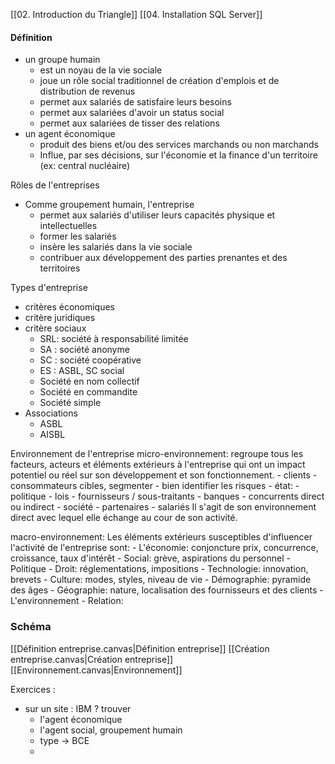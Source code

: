 [[02. Introduction du Triangle]] [[04. Installation SQL Server]]
#### Définition
- un groupe humain
	- est un noyau de la vie sociale
	- joue un rôle social traditionnel de création d'emplois et de distribution de revenus
	- permet aux salariés de satisfaire leurs besoins
	- permet aux salariées d'avoir un status social
	- permet aux salariées de tisser des relations
- un agent économique
	- produit des biens et/ou des services marchands ou non marchands
	- Influe, par ses décisions, sur l'économie et la finance d'un territoire (ex: central nucléaire)

Rôles de l'entreprises
- Comme groupement humain, l'entreprise
	- permet aux salariés d'utiliser leurs capacités physique et intellectuelles
	- former les salariés
	- insère les salariés dans la vie sociale
	- contribuer aux développement des parties prenantes et des territoires

Types d'entreprise
- critères économiques
- critère juridiques
- critère sociaux
	- SRL: société à responsabilité limitée
	- SA : société anonyme
	- SC : société coopérative
	- ES : ASBL, SC social
	- Société en nom collectif
	- Société en commandite
	- Société simple
- Associations
	- ASBL
	- AISBL

Environnement de l'entreprise
micro-environnement:
regroupe tous les facteurs, acteurs et éléments extérieurs à l'entreprise qui ont un impact potentiel ou réel sur son développement et son fonctionnement.
	- clients
	- consommateurs cibles, segmenter
		- bien identifier les risques
	- état:
		- politique
		- lois
	- fournisseurs / sous-traitants
	- banques
	- concurrents direct ou indirect
	- société
	- partenaires
	- salariés
Il s'agit de son environnement direct avec lequel elle échange au cour de son activité.

macro-environnement:
Les éléments extérieurs susceptibles d'influencer l'activité de l'entreprise sont:
	- L'économie: conjoncture prix, concurrence, croissance, taux d'intérêt
	- Social: grève, aspirations du personnel
	- Politique
	- Droit: réglementations, impositions
	- Technologie: innovation, brevets
	- Culture: modes, styles, niveau de vie
	- Démographie: pyramide des âges
	- Géographie: nature, localisation des fournisseurs et des clients
	- L'environnement
	- Relation:

### Schéma
[[Définition entreprise.canvas|Définition entreprise]]
[[Création entreprise.canvas|Création entreprise]]
[[Environnement.canvas|Environnement]]

Exercices :
- sur un site : IBM ?
	trouver
	- l'agent économique
	- l'agent social, groupement humain
	- type -> BCE
	- 


